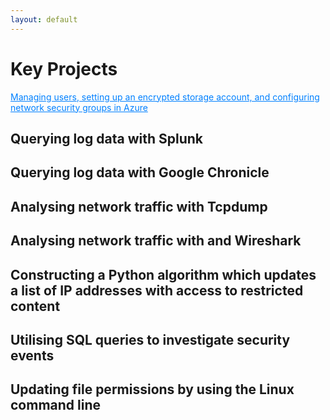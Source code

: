 ```yaml
---
layout: default
---
```


# Key Projects

<a href="project_pdfs/Azure Security Capstone Project.pdf" style="color: #0080ff; text-decoration: underline;">Managing users, setting up an encrypted storage account, and configuring network security groups in Azure
</a>

## Querying log data with Splunk

## Querying log data with Google Chronicle

## Analysing network traffic with Tcpdump

## Analysing network traffic with and Wireshark

## Constructing a Python algorithm which updates a list of IP addresses with access to restricted content

## Utilising SQL queries to investigate security events
 
## Updating file permissions by using the Linux command line
